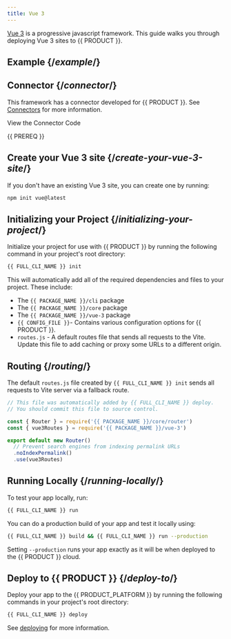 ```yaml
---
title: Vue 3
---
```


[Vue 3](https://vuejs.org/) is a progressive javascript framework. This guide walks you through deploying Vue 3 sites to {{ PRODUCT }}.

## Example {/*example*/}

<ExampleButtons
  title="Vue 3"
  repoUrl="https://github.com/edgio-docs/edgio-vue3-example"
  siteUrl="https://layer0-docs-layer0-vue3-example-default.layer0-limelight.link/"
  deployFromRepo />

## Connector {/*connector*/}

This framework has a connector developed for {{ PRODUCT }}. See [Connectors](connectors) for more information.

<ButtonLink variant="stroke" type="code" withIcon={true} href="https://github.com/edgio-docs/edgio-connectors/tree/main/edgio-vue-3-connector">
 View the Connector Code
</ButtonLink>

{{ PREREQ }}

## Create your Vue 3 site {/*create-your-vue-3-site*/}

If you don't have an existing Vue 3 site, you can create one by running:

```bash
npm init vue@latest
```

## Initializing your Project {/*initializing-your-project*/}

Initialize your project for use with {{ PRODUCT }} by running the following command in your project's root directory:

```bash
{{ FULL_CLI_NAME }} init
```

This will automatically add all of the required dependencies and files to your project. These include:

- The `{{ PACKAGE_NAME }}/cli` package
- The `{{ PACKAGE_NAME }}/core` package
- The `{{ PACKAGE_NAME }}/vue-3` package
- `{{ CONFIG_FILE }}`- Contains various configuration options for {{ PRODUCT }}.
- `routes.js` - A default routes file that sends all requests to the Vite. Update this file to add caching or proxy some URLs to a different origin.

## Routing {/*routing*/}

The default `routes.js` file created by `{{ FULL_CLI_NAME }} init` sends all requests to Vite server via a fallback route.

```js
// This file was automatically added by {{ FULL_CLI_NAME }} deploy.
// You should commit this file to source control.

const { Router } = require('{{ PACKAGE_NAME }}/core/router')
const { vue3Routes } = require('{{ PACKAGE_NAME }}/vue-3')

export default new Router()
  // Prevent search engines from indexing permalink URLs
  .noIndexPermalink()
  .use(vue3Routes)
```

## Running Locally {/*running-locally*/}

To test your app locally, run:

```bash
{{ FULL_CLI_NAME }} run
```

You can do a production build of your app and test it locally using:

```bash
{{ FULL_CLI_NAME }} build && {{ FULL_CLI_NAME }} run --production
```

Setting `--production` runs your app exactly as it will be when deployed to the {{ PRODUCT }} cloud.

## Deploy to {{ PRODUCT }} {/*deploy-to*/}

Deploy your app to the {{ PRODUCT_PLATFORM }} by running the following commands in your project's root directory:

```bash
{{ FULL_CLI_NAME }} deploy
```

See [deploying](deploy_apps) for more information.
